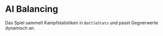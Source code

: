 # AI Balancing

Das Spiel sammelt Kampfstatistiken in `BattleStats` und passt Gegnerwerte dynamisch an.
